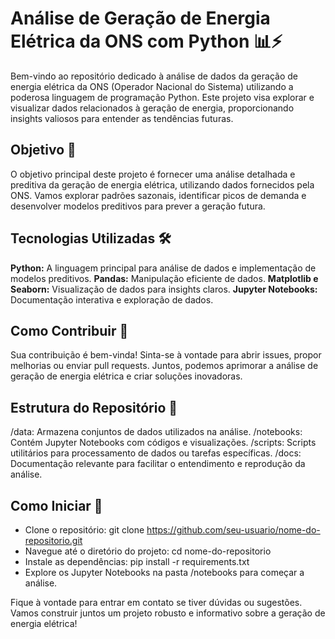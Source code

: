 # Análise de Geração de Energia Elétrica da ONS com Python 📊⚡️
Bem-vindo ao repositório dedicado à análise de dados da geração de energia elétrica da ONS (Operador Nacional do Sistema) utilizando a poderosa linguagem de programação Python. Este projeto visa explorar e visualizar dados relacionados à geração de energia, proporcionando insights valiosos para entender as tendências futuras.

## Objetivo 🎯
O objetivo principal deste projeto é fornecer uma análise detalhada e preditiva da geração de energia elétrica, utilizando dados fornecidos pela ONS. Vamos explorar padrões sazonais, identificar picos de demanda e desenvolver modelos preditivos para prever a geração futura.

## Tecnologias Utilizadas 🛠️
**Python:** A linguagem principal para análise de dados e implementação de modelos preditivos.
**Pandas:** Manipulação eficiente de dados.
**Matplotlib e Seaborn:** Visualização de dados para insights claros.
**Jupyter Notebooks:** Documentação interativa e exploração de dados.

## Como Contribuir 🤝
Sua contribuição é bem-vinda! Sinta-se à vontade para abrir issues, propor melhorias ou enviar pull requests. Juntos, podemos aprimorar a análise de geração de energia elétrica e criar soluções inovadoras.

## Estrutura do Repositório 📂
/data: Armazena conjuntos de dados utilizados na análise.
/notebooks: Contém Jupyter Notebooks com códigos e visualizações.
/scripts: Scripts utilitários para processamento de dados ou tarefas específicas.
/docs: Documentação relevante para facilitar o entendimento e reprodução da análise.

## Como Iniciar 🚀
- Clone o repositório: git clone https://github.com/seu-usuario/nome-do-repositorio.git
- Navegue até o diretório do projeto: cd nome-do-repositorio
- Instale as dependências: pip install -r requirements.txt
- Explore os Jupyter Notebooks na pasta /notebooks para começar a análise.

Fique à vontade para entrar em contato se tiver dúvidas ou sugestões. Vamos construir juntos um projeto robusto e informativo sobre a geração de energia elétrica!
